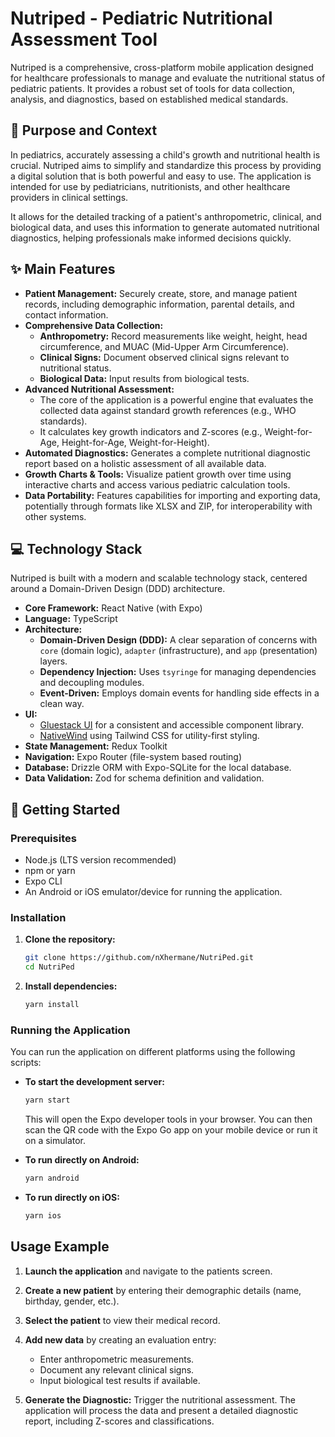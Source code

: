 # Nutriped - Pediatric Nutritional Assessment Tool

Nutriped is a comprehensive, cross-platform mobile application designed for healthcare professionals to manage and evaluate the nutritional status of pediatric patients. It provides a robust set of tools for data collection, analysis, and diagnostics, based on established medical standards.

## 🎯 Purpose and Context

In pediatrics, accurately assessing a child's growth and nutritional health is crucial. Nutriped aims to simplify and standardize this process by providing a digital solution that is both powerful and easy to use. The application is intended for use by pediatricians, nutritionists, and other healthcare providers in clinical settings.

It allows for the detailed tracking of a patient's anthropometric, clinical, and biological data, and uses this information to generate automated nutritional diagnostics, helping professionals make informed decisions quickly.

## ✨ Main Features


- **Patient Management:** Securely create, store, and manage patient records, including demographic information, parental details, and contact information.
- **Comprehensive Data Collection:**
  - **Anthropometry:** Record measurements like weight, height, head circumference, and MUAC (Mid-Upper Arm Circumference).
  - **Clinical Signs:** Document observed clinical signs relevant to nutritional status.
  - **Biological Data:** Input results from biological tests.
- **Advanced Nutritional Assessment:**
  - The core of the application is a powerful engine that evaluates the collected data against standard growth references (e.g., WHO standards).
  - It calculates key growth indicators and Z-scores (e.g., Weight-for-Age, Height-for-Age, Weight-for-Height).
- **Automated Diagnostics:** Generates a complete nutritional diagnostic report based on a holistic assessment of all available data.
- **Growth Charts & Tools:** Visualize patient growth over time using interactive charts and access various pediatric calculation tools.
- **Data Portability:** Features capabilities for importing and exporting data, potentially through formats like XLSX and ZIP, for interoperability with other systems.

## 💻 Technology Stack

Nutriped is built with a modern and scalable technology stack, centered around a Domain-Driven Design (DDD) architecture.

- **Core Framework:** React Native (with Expo)
- **Language:** TypeScript
- **Architecture:**
  - **Domain-Driven Design (DDD):** A clear separation of concerns with `core` (domain logic), `adapter` (infrastructure), and `app` (presentation) layers.
  - **Dependency Injection:** Uses `tsyringe` for managing dependencies and decoupling modules.
  - **Event-Driven:** Employs domain events for handling side effects in a clean way.
- **UI:**
  - [Gluestack UI](https://gluestack.io/ui) for a consistent and accessible component library.
  - [NativeWind](https://www.nativewind.dev/) using Tailwind CSS for utility-first styling.
- **State Management:** Redux Toolkit
- **Navigation:** Expo Router (file-system based routing)
- **Database:** Drizzle ORM with Expo-SQLite for the local database.
- **Data Validation:** Zod for schema definition and validation.


## 🚀 Getting Started

### Prerequisites


- Node.js (LTS version recommended)
- npm or yarn
- Expo CLI
- An Android or iOS emulator/device for running the application.


### Installation

1.  **Clone the repository:**

    ```bash
    git clone https://github.com/nXhermane/NutriPed.git
    cd NutriPed
    ```

2.  **Install dependencies:**
    ```bash
    yarn install
    ```

### Running the Application

You can run the application on different platforms using the following scripts:


- **To start the development server:**

  ```bash
  yarn start
  ```

  This will open the Expo developer tools in your browser. You can then scan the QR code with the Expo Go app on your mobile device or run it on a simulator.

- **To run directly on Android:**

  ```bash
  yarn android
  ```

- **To run directly on iOS:**

  ```bash
  yarn ios
  ```


## Usage Example

1.  **Launch the application** and navigate to the patients screen.
2.  **Create a new patient** by entering their demographic details (name, birthday, gender, etc.).
3.  **Select the patient** to view their medical record.
4.  **Add new data** by creating an evaluation entry:

    - Enter anthropometric measurements.
    - Document any relevant clinical signs.
    - Input biological test results if available.

5.  **Generate the Diagnostic:** Trigger the nutritional assessment. The application will process the data and present a detailed diagnostic report, including Z-scores and classifications.
